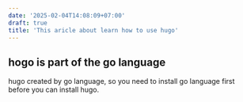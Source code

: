 ```yaml
---
date: '2025-02-04T14:08:09+07:00'
draft: true 
title: 'This aricle about learn how to use hugo'
---
```



## hogo is part of the go language
hugo created by go language, so you need to install go language first before you can install hugo.

